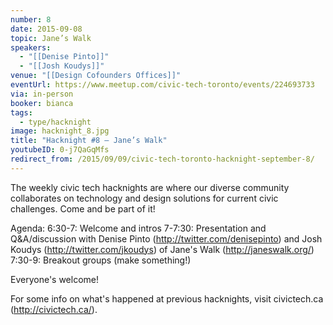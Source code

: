 ```yaml
---
number: 8
date: 2015-09-08
topic: Jane’s Walk
speakers:
  - "[[Denise Pinto]]"
  - "[[Josh Koudys]]"
venue: "[[Design Cofounders Offices]]"
eventUrl: https://www.meetup.com/civic-tech-toronto/events/224693733
via: in-person
booker: bianca
tags:
  - type/hacknight
image: hacknight_8.jpg
title: "Hacknight #8 – Jane’s Walk"
youtubeID: 0-j7QaGqMfs
redirect_from: /2015/09/09/civic-tech-toronto-hacknight-september-8/
---
```


The weekly civic tech hacknights are where our diverse community collaborates on technology and design solutions for current civic challenges. Come and be part of it!

Agenda:
6:30-7: Welcome and intros
7-7:30: Presentation and Q&A/discussion with Denise Pinto (http://twitter.com/denisepinto) and Josh Koudys (http://twitter.com/jkoudys) of Jane's Walk (http://janeswalk.org/)
7:30-9: Breakout groups (make something!)

Everyone's welcome!

For some info on what's happened at previous hacknights, visit civictech.ca (http://civictech.ca/).